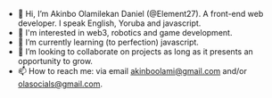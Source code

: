 - 👋 Hi, I’m Akinbo Olamilekan Daniel (@Element27). A front-end web developer. I speak English, Yoruba and javascript.
- 👀 I'm interested in web3, robotics and game development. 
- 🌱 I’m currently learning (to perfection) javascript. 
- 💞️ I’m looking to collaborate on projects as long as it presents an opportunity to grow. 
- 📫 How to reach me: via email akinboolami@gmail.com and/or olasocials@gmail.com. 

<!---
Element27/Element27 is a ✨ special ✨ repository because its `README.md` (this file) appears on your GitHub profile.
You can click the Preview link to take a look at your changes.
--->
